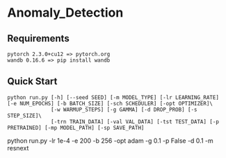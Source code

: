 # Anomaly_Detection

## Requirements
```
pytorch 2.3.0+cu12 => pytorch.org
wandb 0.16.6 => pip install wandb
```

## Quick Start
```
python run.py [-h] [--seed SEED] [-m MODEL_TYPE] [-lr LEARNING_RATE] [-e NUM_EPOCHS] [-b BATCH_SIZE] [-sch SCHEDULER] [-opt OPTIMIZER]\
              [-w WARMUP_STEPS] [-g GAMMA] [-d DROP_PROB] [-s STEP_SIZE]\
              [-trn TRAIN_DATA] [-val VAL_DATA] [-tst TEST_DATA] [-p PRETRAINED] [-mp MODEL_PATH] [-sp SAVE_PATH]
```
python run.py -lr 1e-4 -e 200 -b 256 -opt adam -g 0.1 -p False -d 0.1 -m resnext
```

